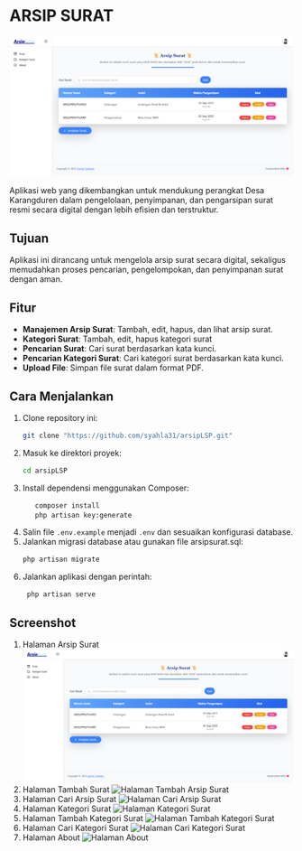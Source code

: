 # ARSIP SURAT
    
  ![image](screenshots/arsipsurat.png)

Aplikasi web yang dikembangkan untuk mendukung perangkat Desa Karangduren dalam pengelolaan, penyimpanan, dan pengarsipan surat resmi secara digital dengan lebih efisien dan terstruktur.

</div>

## Tujuan

Aplikasi ini dirancang untuk mengelola arsip surat secara digital, sekaligus memudahkan proses pencarian, pengelompokan, dan penyimpanan surat dengan aman.

## Fitur

- **Manajemen Arsip Surat**: Tambah, edit, hapus, dan lihat arsip surat.
- **Kategori Surat**: Tambah, edit, hapus kategori surat
- **Pencarian Surat**: Cari surat berdasarkan kata kunci.
- **Pencarian Kategori Surat**: Cari kategori surat berdasarkan kata kunci.
- **Upload File**: Simpan file surat dalam format PDF.

## Cara Menjalankan

1. Clone repository ini:
   ```bash
   git clone "https://github.com/syahla31/arsipLSP.git"
   ```
2. Masuk ke direktori proyek:
   ```bash
   cd arsipLSP
   ```
3. Install dependensi menggunakan Composer:
    ```bash
       composer install
       php artisan key:generate
    ```
4. Salin file `.env.example` menjadi `.env` dan sesuaikan konfigurasi database.
5. Jalankan migrasi database atau gunakan file arsipsurat.sql:
   ```bash
   php artisan migrate
   ```
6. Jalankan aplikasi dengan perintah:
   ```bash
    php artisan serve
    ```
   
## Screenshot
1. Halaman Arsip Surat
   ![Halaman Arsip Surat](screenshots/arsipsurat.png)
2. Halaman Tambah Surat
   ![Halaman Tambah Arsip Surat](screenshots/tambaharsip.png)
3. Halaman Cari Arsip Surat
   ![Halaman Cari Arsip Surat](screenshots/carisurat.png)
4. Halaman Kategori Surat
   ![Halaman Kategori Surat](screenshots/kategorisurat.png)
5. Halaman Tambah Kategori Surat
   ![Halaman Tambah Kategori Surat](screenshots/tambahkategori.png)
6. Halaman Cari Kategori Surat
   ![Halaman Cari Kategori Surat](screenshots/carikategori.png)
5. Halaman About
   ![Halaman About](screenshots/about.png)
